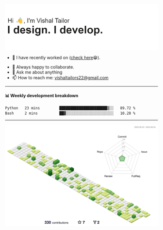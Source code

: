 ![Hi, I'm Vishal Tailor. I design. I develop.](https://github.com/vishaltailors/vishaltailors/blob/main/header.png?raw=true)

- 🔭 I have recently worked on ([check here](https://vishaltailor.com)😁).
<!-- - 🎦 Currently watching: JavaScript: The Hard Parts By Will Sentance. -->
- 👯 Always happy to collaborate.
- 💬 Ask me about anything
- 📫 How to reach me: <a href="mailto:vishaltailors22@gmail.com">vishaltailors22@gmail.com</a>

<hr /> 
<h4>📊 Weekly development breakdown</h4>
<!--START_SECTION:waka-->

```txt
Python   23 mins         ██████████████████████▒░░   89.72 %
Bash     2 mins          ██▓░░░░░░░░░░░░░░░░░░░░░░   10.28 %
```

<!--END_SECTION:waka-->
<hr /> 

![](./profile-3d-contrib/profile-green-animate.svg)
